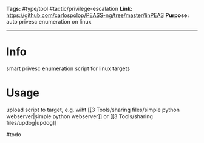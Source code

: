 **Tags:** #type/tool #tactic/privilege-escalation
**Link:** https://github.com/carlospolop/PEASS-ng/tree/master/linPEAS
**Purpose:** auto privesc enumeration on linux

---
# Info
smart privesc enumeration script for linux targets
# Usage
upload script to target, e.g. wiht [[3 Tools/sharing files/simple python webserver|simple python webserver]] or [[3 Tools/sharing files/updog|updog]]

#todo

